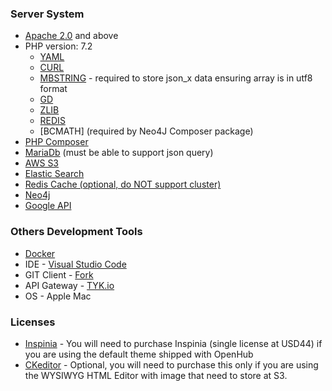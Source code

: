 ### Server System
  * [Apache 2.0](https://httpd.apache.org/) and above
  * PHP version: 7.2
    * [YAML](https://www.php.net/manual/en/book.yaml.php)
    * [CURL](https://www.php.net/manual/en/book.curl.php)
    * [MBSTRING](https://www.php.net/manual/en/book.mbstring.php) - required to store json_x data ensuring array is in utf8 format
    * [GD](https://www.php.net/manual/en/book.image.php)
    * [ZLIB](https://www.php.net/manual/en/book.zlib.php)
    * [REDIS](https://github.com/phpredis/phpredis)
    * [BCMATH] (required by Neo4J Composer package)
  * [PHP Composer](https://getcomposer.org/)
  * [MariaDb](https://mariadb.org/) (must be able to support json query)
  * [AWS S3](https://aws.amazon.com/s3/)
  * [Elastic Search](https://www.elastic.co/)
  * [Redis Cache (optional, do NOT support cluster)](https://redis.io/)
  * [Neo4j](https://neo4j.com/)
  * [Google API](https://console.developers.google.com/)

### Others Development Tools
  * [Docker](https://www.docker.com/)
  * IDE - [Visual Studio Code](https://code.visualstudio.com/)
  * GIT Client - [Fork](https://git-fork.com/)
  * API Gateway - [TYK.io](https://tyk.io/)
  * OS - Apple Mac

### Licenses
  * [Inspinia](https://wrapbootstrap.com/theme/inspinia-responsive-admin-theme-WB0R5L90S) - You will need to purchase Inspinia (single license at USD44) if you are using the default theme shipped with OpenHub
  * [CKeditor](https://ckeditor.com/) - Optional, you will need to purchase this only if you are using the WYSIWYG HTML Editor with image that need to store at S3.